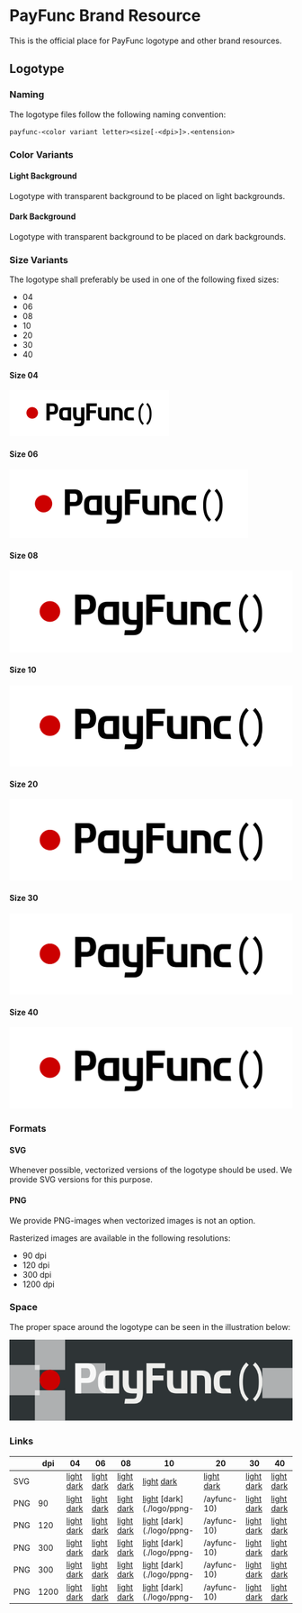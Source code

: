 # PayFunc Brand Resource
This is the official place for PayFunc logotype and other brand resources.

## Logotype

### Naming

The logotype files follow the following naming convention:
```
payfunc-<color variant letter><size[-<dpi>]>.<entension>
```

### Color Variants

#### Light Background
Logotype with transparent background to be placed on light backgrounds.

#### Dark Background
Logotype with transparent background to be placed on dark backgrounds.

### Size Variants
The logotype shall preferably be used in one of the following fixed sizes:
- 04
- 06
- 08
- 10
- 20
- 30
- 40

#### Size 04
![Size 04](./logo/payfunc-l04.svg)
#### Size 06
![Size 06](./logo/payfunc-l06.svg)
#### Size 08
![Size 08](./logo/payfunc-l08.svg)
#### Size 10
![Size 10](./logo/payfunc-l10.svg)
#### Size 20
![Size 20](./logo/payfunc-l20.svg)
#### Size 30
![Size 30](./logo/payfunc-l30.svg)
#### Size 40
![Size 40](./logo/payfunc-l40.svg)

### Formats

#### SVG
Whenever possible, vectorized versions of the logotype should be used. We provide SVG versions for this purpose.

#### PNG
We provide PNG-images when vectorized images is not an option.

Rasterized images are available in the following resolutions:
- 90 dpi
- 120 dpi
- 300 dpi
- 1200 dpi

### Space
The proper space around the logotype can be seen in the illustration below:

![Logotype Space](./logo/space/payfunc-space.svg)

### Links

|     |  dpi |                                                           04 |                                                           06 |                                                           08 |                                                       10 |                                                           20 |                                                           30 |                                                           40 |
|-----|------|--------------------------------------------------------------|--------------------------------------------------------------|--------------------------------------------------------------|----------------------------------------------------------|--------------------------------------------------------------|--------------------------------------------------------------|--------------------------------------------------------------|
| SVG |      | [light](./logo/payfunc-04.svg) [dark](./logo/payfunc-04.svg) | [light](./logo/payfunc-06.svg) [dark](./logo/payfunc-06.svg) | [light](./logo/payfunc-08.svg) [dark](./logo/payfunc-08.svg) | [light](./logo/payfunc-10.svg) [dark](./logo/payfunc-10) | [light](./logo/payfunc-20.svg) [dark](./logo/payfunc-20.svg) | [light](./logo/payfunc-30.svg) [dark](./logo/payfunc-30.svg) | [light](./logo/payfunc-40.svg) [dark](./logo/payfunc-40.svg) |
| PNG |   90 | [light](./logo/png-90/payfunc-04-90.png) [dark](./logo/png-90/payfunc-04-90.png) | [light](./logo/png-90/payfunc-06-90.png) [dark](./logo/png-90/payfunc-06-90.png) | [light](./logo/png-90/payfunc-08-90.png) [dark](./logo/png-90/payfunc-08-90.png) | [light](./logo/png-90/payfunc-10-90.png) [dark](./logo/ppng-|/ayfunc-10) | [light](./logo/png-90/payfunc-20-90.png) [dark](./logo/png-90/payfunc-20-90.png) | [light](./logo/png-90/payfunc-30-90.png) [dark](./logo/png-90/payfunc-30-90.png) | [light](./logo/png-90/payfunc-40-90.png) [dark](./logo/png-90/payfunc-40-90.png) |
| PNG |  120 | [light](./logo/png-120/payfunc-04-120.png) [dark](./logo/png-120/payfunc-04-120.png) | [light](./logo/png-120/payfunc-06-120.png) [dark](./logo/png-120/payfunc-06-120.png) | [light](./logo/png-120/payfunc-08-120.png) [dark](./logo/png-120/payfunc-08-120.png) | [light](./logo/png-120/payfunc-10-120.png) [dark](./logo/ppng-|/ayfunc-10) | [light](./logo/png-120/payfunc-20-120.png) [dark](./logo/png-120/payfunc-20-120.png) | [light](./logo/png-120/payfunc-30-120.png) [dark](./logo/png-120/payfunc-30-120.png) | [light](./logo/png-120/payfunc-40-120.png) [dark](./logo/png-120/payfunc-40-120.png) |
| PNG |  300 | [light](./logo/png-300/payfunc-04-300.png) [dark](./logo/png-300/payfunc-04-300.png) | [light](./logo/png-300/payfunc-06-300.png) [dark](./logo/png-300/payfunc-06-300.png) | [light](./logo/png-300/payfunc-08-300.png) [dark](./logo/png-300/payfunc-08-300.png) | [light](./logo/png-300/payfunc-10-300.png) [dark](./logo/ppng-|/ayfunc-10) | [light](./logo/png-300/payfunc-20-300.png) [dark](./logo/png-300/payfunc-20-300.png) | [light](./logo/png-300/payfunc-30-300.png) [dark](./logo/png-300/payfunc-30-300.png) | [light](./logo/png-300/payfunc-40-300.png) [dark](./logo/png-300/payfunc-40-300.png) |
| PNG |  300 | [light](./logo/png-300/payfunc-04-300.png) [dark](./logo/png-300/payfunc-04-300.png) | [light](./logo/png-300/payfunc-06-300.png) [dark](./logo/png-300/payfunc-06-300.png) | [light](./logo/png-300/payfunc-08-300.png) [dark](./logo/png-300/payfunc-08-300.png) | [light](./logo/png-300/payfunc-10-300.png) [dark](./logo/ppng-|/ayfunc-10) | [light](./logo/png-300/payfunc-20-300.png) [dark](./logo/png-300/payfunc-20-300.png) | [light](./logo/png-300/payfunc-30-300.png) [dark](./logo/png-300/payfunc-30-300.png) | [light](./logo/png-300/payfunc-40-300.png) [dark](./logo/png-300/payfunc-40-300.png) |
| PNG | 1200 | [light](./logo/png-1200/payfunc-04-1200.png) [dark](./logo/png-1200/payfunc-04-1200.png) | [light](./logo/png-1200/payfunc-06-1200.png) [dark](./logo/png-1200/payfunc-06-1200.png) | [light](./logo/png-1200/payfunc-08-1200.png) [dark](./logo/png-1200/payfunc-08-1200.png) | [light](./logo/png-1200/payfunc-10-1200.png) [dark](./logo/ppng-|/ayfunc-10) | [light](./logo/png-1200/payfunc-20-1200.png) [dark](./logo/png-1200/payfunc-20-1200.png) | [light](./logo/png-1200/payfunc-30-1200.png) [dark](./logo/png-1200/payfunc-30-1200.png) | [light](./logo/png-1200/payfunc-40-1200.png) [dark](./logo/png-1200/payfunc-40-1200.png) |
